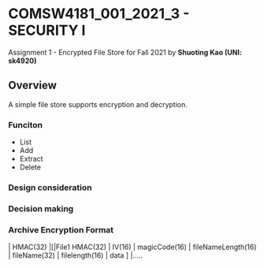 # COMSW4181_001_2021_3 - SECURITY I
Assignment 1 - Encrypted File Store for Fall 2021 by **Shuoting Kao (UNI: sk4920)**

## Overview ##
A simple file store supports encryption and decryption.

### Funciton
- List
- Add
- Extract
- Delete

### Design consideration


### Decision making


### Archive Encryption Format
| HMAC(32) |[|File1 HMAC(32) | IV(16) | magicCode(16) | fileNameLength(16) | fileName(32) | filelength(16) | data ] |.....
